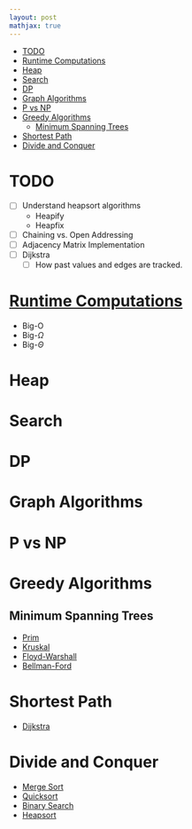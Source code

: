 ```yaml
---
layout: post
mathjax: true
---
```


- [TODO](#todo)
- [Runtime Computations](#runtime-computations)
- [Heap](#heap)
- [Search](#search)
- [DP](#dp)
- [Graph Algorithms](#graph-algorithms)
- [P vs NP](#p-vs-np)
- [Greedy Algorithms](#greedy-algorithms)
    - [Minimum Spanning Trees](#minimum-spanning-trees)
- [Shortest Path](#shortest-path)
- [Divide and Conquer](#divide-and-conquer)

# TODO

- [ ] Understand heapsort algorithms
    - Heapify
    - Heapfix
- [ ] Chaining vs. Open Addressing
- [ ] Adjacency Matrix Implementation
- [ ] Dijkstra
    - [ ] How past values and edges are tracked.

# [Runtime Computations](algorithms-basics.md#algorithm-analysis)
- Big-O
- Big-$\Omega$
- Big-$\Theta$
# Heap
# Search
# DP
# Graph Algorithms
# P vs NP
# Greedy Algorithms
## Minimum Spanning Trees
- [Prim](graph-algorithms.md#prims-algorithm)
- [Kruskal](graph-algorithms.md#prims-algorithm)
- [Floyd-Warshall](graph-algorithms.md#floyd-warshall-algorithm)
- [Bellman-Ford](graph-algorithms.md#bellman-ford)

# Shortest Path
- [Dijkstra](graph-algorithms.md#dijkstras-algorithm)

# Divide and Conquer

- [Merge Sort](sorting-algorithms.md#merge-sort)
- [Quicksort](sorting-algorithms.md#quicksort)
- [Binary Search](searching-algorithms.md#binary-search)
- [Heapsort](sorting-algorithms.md#heapsort)
